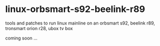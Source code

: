 # linux-orbsmart-s92-beelink-r89
tools and patches to run linux mainline on an orbsmart s92, beelink r89, tronsmart orion r28, ubox tv box

coming soon ...
